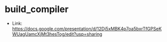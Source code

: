 # build_compiler
- Link: https://docs.google.com/presentation/d/12Dj5xMBK4p7oa5bxrTfGPSeKWUagUamcXjMt3hesTog/edit?usp=sharing
